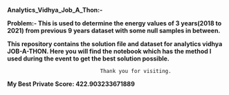 **Analytics_Vidhya_Job_A_Thon:-**

**Problem:- This is used to determine the energy values of 3 years(2018 to 2021) from previous 9 years dataset with some null samples in between.**

**This repository contains the solution file and dataset for analytics vidhya JOB-A-THON. Here you will find the notebook which has the method I used during the event to get the best solution possible.**

                                  Thank you for visiting.
  **My Best Private Score: 422.903233671889**
